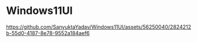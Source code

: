 # Windows11UI

https://github.com/SanyuktaYadav/Windows11UI/assets/56250040/2824212b-55d0-4187-8e78-9552a184aef6


